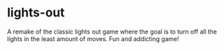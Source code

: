 # lights-out
A remake of the classic lights out game where the goal is to turn off all the lights in the least amount of moves. Fun and addicting game!
